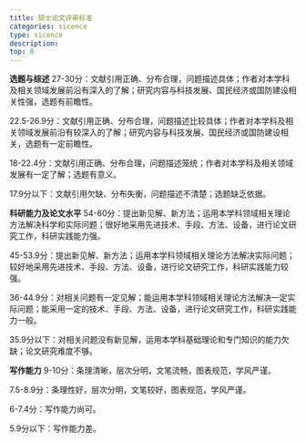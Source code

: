 ```yaml
---
title: 硕士论文评审标准
categories: sicence
type: sicence
description: 
top: 0
---
```



**选题与综述**
27-30分：文献引用正确、分布合理，问题描述具体；作者对本学科及相关领域发展前沿有深入的了解；研究内容与科技发展、国民经济或国防建设相关性强，选题有前瞻性。

22.5-26.9分：文献引用正确、分布合理，问题描述比较具体；作者对本学科及相关领域发展前沿有较深入的了解；研究内容与科技发展、国民经济或国防建设相关，选题有一定前瞻性。

18-22.4分：文献引用正确、分布合理，问题描述笼统；作者对本学科及相关领域发展有一定了解；选题有意义。

17.9分以下：文献引用欠缺、分布失衡，问题描述不清楚；选题缺乏依据。

**科研能力及论文水平**
 54-60分：提出新见解、新方法；运用本学科领域相关理论方法解决科学和实际问题；很好地采用先进技术、手段、方法、设备，进行论文研究工作，科研实践能力强。

45-53.9分：提出新见解、新方法；运用本学科领域相关理论方法解决实际问题；较好地采用先进技术、手段、方法、设备，进行论文研究工作，科研实践能力较强。

36-44.9分：对相关问题有一定见解；能运用本学科领域相关理论方法解决一定实际问题；能采用一定的技术、手段、方法、设备，进行论文研究工作，科研实践能力一般。

35.9分以下：对相关问题没有新见解，运用本学科基础理论和专门知识的能力欠缺；论文研究难度不够。

**写作能力**
9-10分：条理清晰，层次分明，文笔流畅，图表规范，学风严谨。

7.5-8.9分：条理性好，层次分明，文笔较好，图表规范，学风严谨。

6-7.4分：写作能力尚可。

5.9分以下：写作能力差。